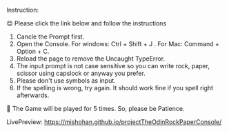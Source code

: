 Instruction: 

😊 Please click the link below and follow the instructions

1. Cancle the Prompt first.
2. Open the Console. For windows: Ctrl + Shift + J . For Mac: Command + Option + C.
3. Reload the page to remove the Uncaught TypeError.
4. The input prompt is not case sensitive so you can write rock, paper, scissor using capslock or anyway you prefer.
5. Please don't use symbols as input.
6. If the spelling is wrong, try again. It should work fine if you spell right afterwards.

🤠 The Game will be played for 5 times. So, please be Patience.

LivePreview: https://mishohan.github.io/projectTheOdinRockPaperConsole/
